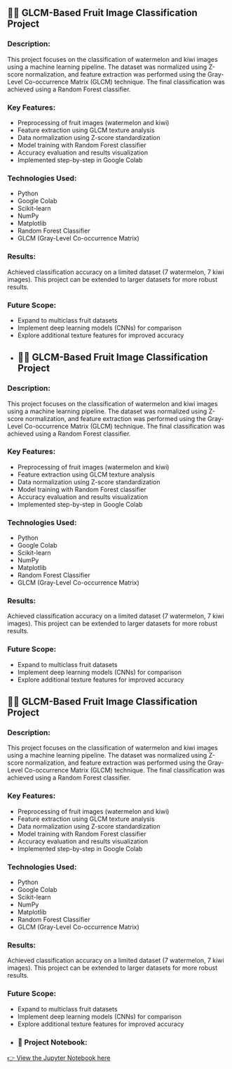## 🍉🥝 GLCM-Based Fruit Image Classification Project

### Description:
This project focuses on the classification of watermelon and kiwi images using a machine learning pipeline. The dataset was normalized using Z-score normalization, and feature extraction was performed using the Gray-Level Co-occurrence Matrix (GLCM) technique. The final classification was achieved using a Random Forest classifier.

### Key Features:
- Preprocessing of fruit images (watermelon and kiwi)
- Feature extraction using GLCM texture analysis
- Data normalization using Z-score standardization
- Model training with Random Forest classifier
- Accuracy evaluation and results visualization
- Implemented step-by-step in Google Colab

### Technologies Used:
- Python
- Google Colab
- Scikit-learn
- NumPy
- Matplotlib
- Random Forest Classifier
- GLCM (Gray-Level Co-occurrence Matrix)

### Results:
Achieved classification accuracy on a limited dataset (7 watermelon, 7 kiwi images). This project can be extended to larger datasets for more robust results.

### Future Scope:
- Expand to multiclass fruit datasets
- Implement deep learning models (CNNs) for comparison
- Explore additional texture features for improved accuracy
- ## 🍉🥝 GLCM-Based Fruit Image Classification Project

### Description:
This project focuses on the classification of watermelon and kiwi images using a machine learning pipeline. The dataset was normalized using Z-score normalization, and feature extraction was performed using the Gray-Level Co-occurrence Matrix (GLCM) technique. The final classification was achieved using a Random Forest classifier.

### Key Features:
- Preprocessing of fruit images (watermelon and kiwi)
- Feature extraction using GLCM texture analysis
- Data normalization using Z-score standardization
- Model training with Random Forest classifier
- Accuracy evaluation and results visualization
- Implemented step-by-step in Google Colab

### Technologies Used:
- Python
- Google Colab
- Scikit-learn
- NumPy
- Matplotlib
- Random Forest Classifier
- GLCM (Gray-Level Co-occurrence Matrix)

### Results:
Achieved classification accuracy on a limited dataset (7 watermelon, 7 kiwi images). This project can be extended to larger datasets for more robust results.

### Future Scope:
- Expand to multiclass fruit datasets
- Implement deep learning models (CNNs) for comparison
- Explore additional texture features for improved accuracy
## 🍉🥝 GLCM-Based Fruit Image Classification Project

### Description:
This project focuses on the classification of watermelon and kiwi images using a machine learning pipeline. The dataset was normalized using Z-score normalization, and feature extraction was performed using the Gray-Level Co-occurrence Matrix (GLCM) technique. The final classification was achieved using a Random Forest classifier.

### Key Features:
- Preprocessing of fruit images (watermelon and kiwi)
- Feature extraction using GLCM texture analysis
- Data normalization using Z-score standardization
- Model training with Random Forest classifier
- Accuracy evaluation and results visualization
- Implemented step-by-step in Google Colab

### Technologies Used:
- Python
- Google Colab
- Scikit-learn
- NumPy
- Matplotlib
- Random Forest Classifier
- GLCM (Gray-Level Co-occurrence Matrix)

### Results:
Achieved classification accuracy on a limited dataset (7 watermelon, 7 kiwi images). This project can be extended to larger datasets for more robust results.

### Future Scope:
- Expand to multiclass fruit datasets
- Implement deep learning models (CNNs) for comparison
- Explore additional texture features for improved accuracy
- ### 📂 Project Notebook:
[👉 View the Jupyter Notebook here](./GLCM.ipynb)


